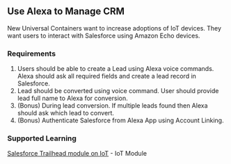 ## Use Alexa to Manage CRM

New Universal Containers want to increase adoptions of IoT devices. They want users to interact with Salesforce using Amazon Echo devices.

### Requirements

1. Users should be able to create a Lead using Alexa voice commands. Alexa should ask all required fields and create a lead record in Salesforce.
2. Lead should be converted using voice command. User should provide lead full name to Alexa for conversion. 
3. (Bonus) During lead conversion. If multiple leads found then Alexa should ask which lead to convert.
4. (Bonus) Authenticate Salesforce from Alexa App using Account Linking.

### Supported Learning

[Salesforce Trailhead module on IoT](https://trailhead.salesforce.com/trails/iot_cloud) - IoT Module





